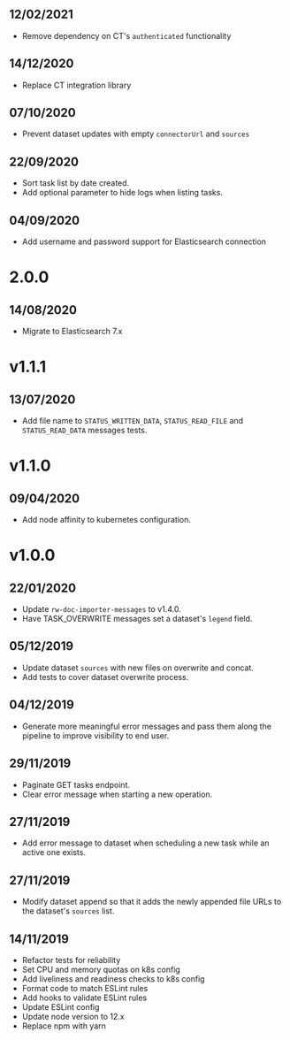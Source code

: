 ## 12/02/2021

- Remove dependency on CT's `authenticated` functionality

## 14/12/2020

- Replace CT integration library

## 07/10/2020

- Prevent dataset updates with empty `connectorUrl` and `sources`

## 22/09/2020

- Sort task list by date created.
- Add optional parameter to hide logs when listing tasks.

## 04/09/2020

- Add username and password support for Elasticsearch connection

# 2.0.0

## 14/08/2020

- Migrate to Elasticsearch 7.x

# v1.1.1

## 13/07/2020

- Add file name to `STATUS_WRITTEN_DATA`, `STATUS_READ_FILE` and `STATUS_READ_DATA` messages tests.

# v1.1.0

## 09/04/2020

- Add node affinity to kubernetes configuration.

# v1.0.0

## 22/01/2020
- Update `rw-doc-importer-messages` to v1.4.0.
- Have TASK_OVERWRITE messages set a dataset's `legend` field.

## 05/12/2019
- Update dataset `sources` with new files on overwrite and concat.
- Add tests to cover dataset overwrite process.

## 04/12/2019
- Generate more meaningful error messages and pass them along the pipeline to improve visibility to end user.

## 29/11/2019
- Paginate GET tasks endpoint.
- Clear error message when starting a new operation.

## 27/11/2019
- Add error message to dataset when scheduling a new task while an active one exists.

## 27/11/2019
- Modify dataset append so that it adds the newly appended file URLs to the dataset's `sources` list.

## 14/11/2019
- Refactor tests for reliability
- Set CPU and memory quotas on k8s config
- Add liveliness and readiness checks to k8s config
- Format code to match ESLint rules
- Add hooks to validate ESLint rules
- Update ESLint config
- Update node version to 12.x
- Replace npm with yarn
